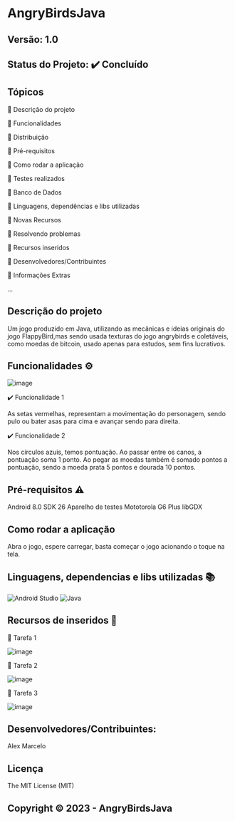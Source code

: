 # AngryBirdsJava
## Versão: 1.0 
## Status do Projeto: ✔️ Concluído

## Tópicos
🔹 Descrição do projeto 

🔹 Funcionalidades

🔹 Distribuição

🔹 Pré-requisitos

🔹 Como rodar a aplicação

🔹 Testes realizados

🔹 Banco de Dados

🔹 Linguagens, dependências e libs utilizadas

🔹 Novas Recursos

🔹 Resolvendo problemas

🔹 Recursos inseridos 

🔹 Desenvolvedores/Contribuintes

🔹 Informações Extras


...

## Descrição do projeto
Um jogo produzido em Java, utilizando as mecânicas e ideias originais do jogo FlappyBird,mas sendo usada texturas do jogo angrybirds e coletáveis, como moedas de bitcoin, usado apenas para estudos, sem fins lucrativos.

## Funcionalidades ⚙️

![image](https://user-images.githubusercontent.com/83593099/235030177-cbc6862a-dd51-4acd-8a8a-170dffb2f71a.png)

✔️ Funcionalidade 1

As setas vermelhas, representam a movimentação do personagem, sendo pulo ou bater asas para cima e avançar sendo para direita.

✔️ Funcionalidade 2

Nos círculos azuis, temos pontuação. Ao passar entre os canos, a pontuação soma 1 ponto. Ao pegar as moedas também é somado pontos a pontuação, sendo a moeda prata 5 pontos e dourada 10 pontos.

## Pré-requisitos ⚠️    
Android 8.0
SDK 26
Aparelho de testes Mototorola G6 Plus
libGDX

## Como rodar a aplicação 
Abra o jogo, espere carregar, basta começar o jogo acionando o toque na tela. 

## Linguagens, dependencias e libs utilizadas 📚
![Android Studio](https://img.shields.io/badge/Android-3DDC84?style=for-the-badge&logo=android&logoColor=white)
![Java](https://img.shields.io/badge/JavaScript-F7DF1E?style=for-the-badge&logo=javascript&logoColor=black)

## Recursos de inseridos 🧰

📝 Tarefa 1

![image](https://user-images.githubusercontent.com/83593099/235030351-4f6c2d1d-bf39-4016-a3b6-cc0e3d000963.png)

📝 Tarefa 2

![image](https://user-images.githubusercontent.com/83593099/235030409-1608a6a0-49ce-4bd6-9b54-456e556c2f1e.png)

📝 Tarefa 3

![image](https://user-images.githubusercontent.com/83593099/235030547-3c42dca5-d082-489a-814b-48563ccb7912.png)

## Desenvolvedores/Contribuintes:
Alex Marcelo

## Licença
The MIT License (MIT)

## Copyright ©️ 2023 - AngryBirdsJava
